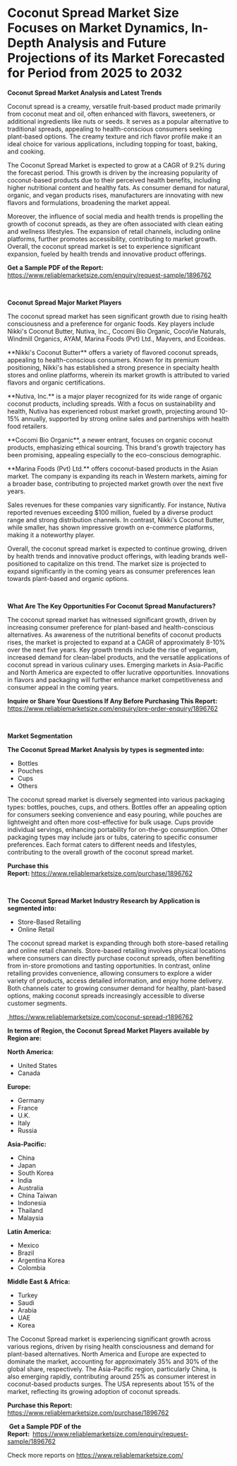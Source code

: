 <p><h1>Coconut Spread Market Size Focuses on Market Dynamics, In-Depth Analysis and Future Projections of its Market Forecasted for Period from 2025 to 2032</h1></p><p><strong>Coconut Spread Market Analysis and Latest Trends</strong></p>
<p><p>Coconut spread is a creamy, versatile fruit-based product made primarily from coconut meat and oil, often enhanced with flavors, sweeteners, or additional ingredients like nuts or seeds. It serves as a popular alternative to traditional spreads, appealing to health-conscious consumers seeking plant-based options. The creamy texture and rich flavor profile make it an ideal choice for various applications, including topping for toast, baking, and cooking.</p><p>The Coconut Spread Market is expected to grow at a CAGR of 9.2% during the forecast period. This growth is driven by the increasing popularity of coconut-based products due to their perceived health benefits, including higher nutritional content and healthy fats. As consumer demand for natural, organic, and vegan products rises, manufacturers are innovating with new flavors and formulations, broadening the market appeal.</p><p>Moreover, the influence of social media and health trends is propelling the growth of coconut spreads, as they are often associated with clean eating and wellness lifestyles. The expansion of retail channels, including online platforms, further promotes accessibility, contributing to market growth. Overall, the coconut spread market is set to experience significant expansion, fueled by health trends and innovative product offerings.</p></p>
<p><strong>Get a Sample PDF of the Report:&nbsp;</strong> <a href="https://www.reliablemarketsize.com/enquiry/request-sample/1896762?utm_campaign=3555&utm_medium=2&utm_source=Github&utm_content=ia&utm_term=07042025&utm_id=coconut-spread">https://www.reliablemarketsize.com/enquiry/request-sample/1896762</a></p>
<p>&nbsp;</p>
<p><strong>Coconut Spread Major Market Players</strong></p>
<p><p>The coconut spread market has seen significant growth due to rising health consciousness and a preference for organic foods. Key players include Nikki's Coconut Butter, Nutiva, Inc., Cocomi Bio Organic, CocoVie Naturals, Windmill Organics, AYAM, Marina Foods (Pvt) Ltd., Mayvers, and Ecoideas.</p><p>**Nikki's Coconut Butter** offers a variety of flavored coconut spreads, appealing to health-conscious consumers. Known for its premium positioning, Nikki's has established a strong presence in specialty health stores and online platforms, wherein its market growth is attributed to varied flavors and organic certifications.</p><p>**Nutiva, Inc.** is a major player recognized for its wide range of organic coconut products, including spreads. With a focus on sustainability and health, Nutiva has experienced robust market growth, projecting around 10-15% annually, supported by strong online sales and partnerships with health food retailers. </p><p>**Cocomi Bio Organic**, a newer entrant, focuses on organic coconut products, emphasizing ethical sourcing. This brand's growth trajectory has been promising, appealing especially to the eco-conscious demographic.</p><p>**Marina Foods (Pvt) Ltd.** offers coconut-based products in the Asian market. The company is expanding its reach in Western markets, aiming for a broader base, contributing to projected market growth over the next five years.</p><p>Sales revenues for these companies vary significantly. For instance, Nutiva reported revenues exceeding $100 million, fueled by a diverse product range and strong distribution channels. In contrast, Nikki's Coconut Butter, while smaller, has shown impressive growth on e-commerce platforms, making it a noteworthy player. </p><p>Overall, the coconut spread market is expected to continue growing, driven by health trends and innovative product offerings, with leading brands well-positioned to capitalize on this trend. The market size is projected to expand significantly in the coming years as consumer preferences lean towards plant-based and organic options.</p></p>
<p>&nbsp;</p>
<p><strong>What Are The Key Opportunities For Coconut Spread Manufacturers?</strong></p>
<p><p>The coconut spread market has witnessed significant growth, driven by increasing consumer preference for plant-based and health-conscious alternatives. As awareness of the nutritional benefits of coconut products rises, the market is projected to expand at a CAGR of approximately 8-10% over the next five years. Key growth trends include the rise of veganism, increased demand for clean-label products, and the versatile applications of coconut spread in various culinary uses. Emerging markets in Asia-Pacific and North America are expected to offer lucrative opportunities. Innovations in flavors and packaging will further enhance market competitiveness and consumer appeal in the coming years.</p></p>
<p><strong>Inquire or Share Your Questions If Any Before Purchasing This Report:</strong> <a href="https://www.reliablemarketsize.com/enquiry/pre-order-enquiry/1896762?utm_campaign=3555&utm_medium=2&utm_source=Github&utm_content=ia&utm_term=07042025&utm_id=coconut-spread">https://www.reliablemarketsize.com/enquiry/pre-order-enquiry/1896762</a></p>
<p>&nbsp;</p>
<p><strong>Market Segmentation</strong></p>
<p><strong>The Coconut Spread Market Analysis by types is segmented into:</strong></p>
<p><ul><li>Bottles</li><li>Pouches</li><li>Cups</li><li>Others</li></ul></p>
<p><p>The coconut spread market is diversely segmented into various packaging types: bottles, pouches, cups, and others. Bottles offer an appealing option for consumers seeking convenience and easy pouring, while pouches are lightweight and often more cost-effective for bulk usage. Cups provide individual servings, enhancing portability for on-the-go consumption. Other packaging types may include jars or tubs, catering to specific consumer preferences. Each format caters to different needs and lifestyles, contributing to the overall growth of the coconut spread market.</p></p>
<p><strong>Purchase this Report:&nbsp;</strong><a href="https://www.reliablemarketsize.com/purchase/1896762?utm_campaign=3555&utm_medium=2&utm_source=Github&utm_content=ia&utm_term=07042025&utm_id=coconut-spread">https://www.reliablemarketsize.com/purchase/1896762</a></p>
<p>&nbsp;</p>
<p><strong>The Coconut Spread Market Industry Research by Application is segmented into:</strong></p>
<p><ul><li>Store-Based Retailing</li><li>Online Retail</li></ul></p>
<p><p>The coconut spread market is expanding through both store-based retailing and online retail channels. Store-based retailing involves physical locations where consumers can directly purchase coconut spreads, often benefiting from in-store promotions and tasting opportunities. In contrast, online retailing provides convenience, allowing consumers to explore a wider variety of products, access detailed information, and enjoy home delivery. Both channels cater to growing consumer demand for healthy, plant-based options, making coconut spreads increasingly accessible to diverse customer segments.</p></p>
<p><a href="https://www.reliablemarketsize.com/coconut-spread-r1896762?utm_campaign=3555&utm_medium=2&utm_source=Github&utm_content=ia&utm_term=07042025&utm_id=coconut-spread">&nbsp;https://www.reliablemarketsize.com/coconut-spread-r1896762</a></p>
<p><strong>In terms of Region, the Coconut Spread Market Players available by Region are:</strong></p>
<p>
    <p> <strong> North America: </strong>
        <ul>
            <li>United States</li>
            <li>Canada</li>
        </ul>
        </p> 
    <p> <strong> Europe: </strong>
        <ul>
            <li>Germany</li>
            <li>France</li>
            <li>U.K.</li>
            <li>Italy</li>
            <li>Russia</li>
        </ul>
        </p> 
    <p> <strong> Asia-Pacific: </strong>
        <ul>
            <li>China</li>
            <li>Japan</li>
            <li>South Korea</li>
            <li>India</li>
            <li>Australia</li>
            <li>China Taiwan</li>
            <li>Indonesia</li>
            <li>Thailand</li>
            <li>Malaysia</li>
        </ul>
        </p> 
    <p> <strong> Latin America: </strong>
        <ul>
            <li>Mexico</li>
            <li>Brazil</li>
            <li>Argentina Korea</li>
            <li>Colombia</li>
        </ul>
        </p> 
    <p> <strong> Middle East & Africa: </strong>
        <ul>
            <li>Turkey</li>
            <li>Saudi</li>
            <li>Arabia</li>
            <li>UAE</li>
            <li>Korea</li>
        </ul>
    </p>
    </p>
<p><p>The Coconut Spread market is experiencing significant growth across various regions, driven by rising health consciousness and demand for plant-based alternatives. North America and Europe are expected to dominate the market, accounting for approximately 35% and 30% of the global share, respectively. The Asia-Pacific region, particularly China, is also emerging rapidly, contributing around 25% as consumer interest in coconut-based products surges. The USA represents about 15% of the market, reflecting its growing adoption of coconut spreads.</p></p>
<p><strong>Purchase this Report: </strong><a href="https://www.reliablemarketsize.com/purchase/1896762?utm_campaign=3555&utm_medium=2&utm_source=Github&utm_content=ia&utm_term=07042025&utm_id=coconut-spread">https://www.reliablemarketsize.com/purchase/1896762</a></p>
<p>&nbsp;<strong>Get a Sample PDF of the Report:&nbsp;&nbsp;</strong><a href="https://www.reliablemarketsize.com/enquiry/request-sample/1896762?utm_campaign=3555&utm_medium=2&utm_source=Github&utm_content=ia&utm_term=07042025&utm_id=coconut-spread">https://www.reliablemarketsize.com/enquiry/request-sample/1896762</a></p>
<p><strong></strong></p>
<p>Check more reports on <a href="https://www.reliablemarketsize.com/?utm_campaign=3555&utm_medium=2&utm_source=Github&utm_content=ia&utm_term=07042025&utm_id=coconut-spread">https://www.reliablemarketsize.com/</a></p>